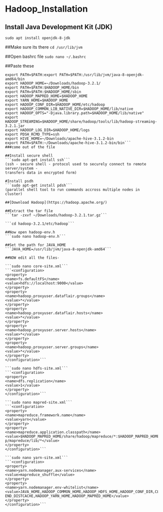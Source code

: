 # Hadoop_Installation

## Install Java Development Kit (JDK)

```sudo apt install openjdk-8-jdk```

##Make sure its there
```cd /usr/lib/jvm```

##Open bashrc file
```sudo nano ~/.bashrc```

##Paste these
```export JAVA_HOME=/usr/lib/jvm/java-8-openjdk-amd64
export PATH=$PATH:export PATH=$PATH:/usr/lib/jvm/java-8-openjdk-amd64/bin
export HADOOP_HOME=~/Downloads/hadoop-3.2.1/
export PATH=$PATH:$HADOOP_HOME/bin
export PATH=$PATH:$HADOOP_HOME/sbin
export HADOOP_MAPRED_HOME=$HADOOP_HOME
export YARN_HOME=$HADOOP_HOME
export HADOOP_CONF_DIR=$HADOOP_HOME/etc/hadoop
export HADOOP_COMMON_LIB_NATIVE_DIR=$HADOOP_HOME/lib/native
export HADOOP_OPTS="-Djava.library.path=$HADOOP_HOME/lib/native"
export
HADOOP_STREAMING=$HADOOP_HOME/share/hadoop/tools/lib/hadoop-streaming-3.2.1.jar
export HADOOP_LOG_DIR=$HADOOP_HOME/logs
export PDSH_RCMD_TYPE=ssh
export HIVE_HOME=~/Downloads/apache-hive-3.1.2-bin
export PATH=$PATH:~/Downloads/apache-hive-3.1.2-bin/bin```
###come out of the file

##Install secure shell
```sudo apt-get install ssh```
(ssh - secure shell - protocol used to securely connect to remote server/system -
transfers data in encrypted form)

#Install psdh
```sudo apt-get install pdsh```
(parallel shell tool to run commands accross multiple nodes in cluster)

##[Download Hadoop](https://hadoop.apache.org/)

##Extract the tar file
```tar -zxvf ~/Downloads/hadoop-3.2.1.tar.gz```

```cd hadoop-3.2.1/etc/hadoop```

##Now open hadoop-env.h
```sudo nano hadoop-env.h```

##Set the path for JAVA_HOME
```JAVA_HOME=/usr/lib/jvm/java-8-openjdk-amd64```

##NOW edit all the files-

```sudo nano core-site.xml```
```<configuration>
<property>
<name>fs.defaultFS</name>
<value>hdfs://localhost:9000</value>
</property>
<property>
<name>hadoop.proxyuser.dataflair.groups</name>
<value>*</value>
</property>
<property>
<name>hadoop.proxyuser.dataflair.hosts</name>
<value>*</value>
</property>
<property>
<name>hadoop.proxyuser.server.hosts</name>
<value>*</value>
</property>
<property>
<name>hadoop.proxyuser.server.groups</name>
<value>*</value>
</property>
</configuration>```

```sudo nano hdfs-site.xml```
```<configuration>
<property>
<name>dfs.replication</name>
<value>1</value>
</property>
</configuration>```

```sudo nano mapred-site.xml```
```<configuration>
<property>
<name>mapreduce.framework.name</name>
<value>yarn</value>
</property>
<property>
<name>mapreduce.application.classpath</name>
<value>$HADOOP_MAPRED_HOME/share/hadoop/mapreduce/*:$HADOOP_MAPRED_HOME/share/hadoo
p/mapreduce/lib/*</value>
</property>
</configuration>```

```sudo nano yarn-site.xml```
```<configuration>
<property>
<name>yarn.nodemanager.aux-services</name>
<value>mapreduce_shuffle</value>
</property>
<property>
<name>yarn.nodemanager.env-whitelist</name>
<value>JAVA_HOME,HADOOP_COMMON_HOME,HADOOP_HDFS_HOME,HADOOP_CONF_DIR,CLASSPATH_PREP
END_DISTCACHE,HADOOP_YARN_HOME,HADOOP_MAPRED_HOME</value>
</property>
</configuration>```
